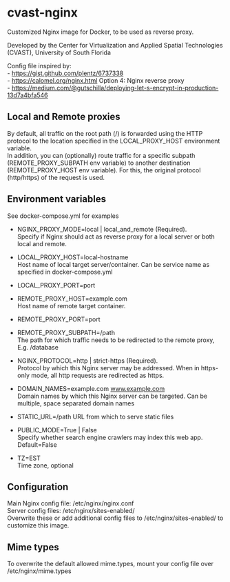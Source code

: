 # cvast-nginx

Customized Nginx image for Docker, to be used as reverse proxy.

Developed by the Center for Virtualization and Applied Spatial Technologies (CVAST),
University of South Florida  

Config file inspired by:  
	- https://gist.github.com/plentz/6737338  
	- https://calomel.org/nginx.html Option 4: Nginx reverse proxy  
	- https://medium.com/@gutschilla/deploying-let-s-encrypt-in-production-13d7a4bfa546  
	
## Local and Remote proxies
By default, all traffic on the root path (/) is forwarded using the HTTP protocol to the location specified in the LOCAL_PROXY_HOST environment variable.  
In addition, you can (optionally) route traffic for a specific subpath (REMOTE_PROXY_SUBPATH env variable) to another destination (REMOTE_PROXY_HOST env variable). For this, the original protocol (http/https) of the request is used.  

## Environment variables
See docker-compose.yml for examples  

- NGINX_PROXY_MODE=local | local_and_remote (Required).  
Specify if Nginx should act as reverse proxy for a local server or both local and remote.  
  
- LOCAL_PROXY_HOST=local-hostname  
Host name of local target server/container. Can be service name as specified in docker-compose.yml  
- LOCAL_PROXY_PORT=port  
- REMOTE_PROXY_HOST=example.com	 
Host name of remote target container.  
- REMOTE_PROXY_PORT=port  
- REMOTE_PROXY_SUBPATH=/path  
The path for which traffic needs to be redirected to the remote proxy, E.g. /database  
  
- NGINX_PROTOCOL=http | strict-https (Required).  
Protocol by which this Nginx server may be addressed. When in https-only mode, all http requests are redirected as https.  
- DOMAIN_NAMES=example.com www.example.com  
Domain names by which this Nginx server can be targeted. Can be multiple, space separated domain names  
- STATIC_URL=/path
URL from which to serve static files  
- PUBLIC_MODE=True | False  
Specify whether search engine crawlers may index this web app. Default=False  
- TZ=EST  
Time zone, optional  


## Configuration
Main Nginx config file: /etc/nginx/nginx.conf  
Server config files: /etc/nginx/sites-enabled/  
Overwrite these or add additional config files to /etc/nginx/sites-enabled/ to customize this image.  

## Mime types
To overwrite the default allowed mime.types, mount your config file over /etc/nginx/mime.types  

